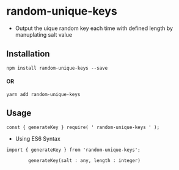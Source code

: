 # random-unique-keys
- Output the uique random key each time with defined length by manuplating salt value

## Installation

 `npm install random-unique-keys --save`
#### OR
 `yarn add random-unique-keys`

## Usage
```
const { generateKey } require( ' random-unique-keys ' );
```

- Using ES6 Syntax
```
import { generateKey } from 'random-unique-keys';

        generateKey(salt : any, length : integer)
```